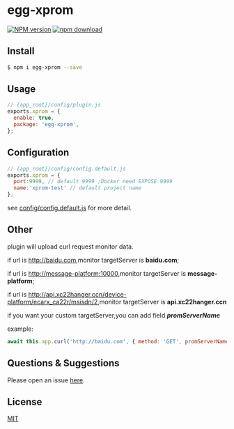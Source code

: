 # egg-xprom

[![NPM version][npm-image]][npm-url]
[![npm download][download-image]][download-url]

[npm-image]: https://img.shields.io/npm/v/egg-xprom.svg?style=flat-square
[npm-url]: https://npmjs.org/package/egg-xprom
[download-image]: https://img.shields.io/npm/dm/egg-xprom.svg?style=flat-square
[download-url]: https://npmjs.org/package/egg-xprom

<!--
Description here.
promethues egg plugin
collect request,curl monitor message
-->

## Install

```bash
$ npm i egg-xprom --save
```

## Usage

```js
// {app_root}/config/plugin.js
exports.xprom = {
  enable: true,
  package: 'egg-xprom',
};
```

## Configuration

```js
// {app_root}/config/config.default.js
exports.xprom = {
  port:9999, // default 9999 ;Docker need EXPOSE 9999
  name:'xprom-test' // default project name
};
```

see [config/config.default.js](config/config.default.js) for more detail.

## Other

plugin will upload curl request monitor data.

if url is <http://baidu.com>,monitor targetServer is **baidu.com**;

if url is <http://message-platform:10000>,monitor targetServer is **message-platform**;

if url is <http://api.xc22hanger.ccn/device-platform/ecarx_ca22r/msisdn/2>,monitor targetServer is **api.xc22hanger.ccn**

if you want your custom targetServer,you can add field ***promServerName***

example:
```js
await this.app.curl('http://baidu.com', { method: 'GET', promServerName: 'myCustomName' });
```

## Questions & Suggestions

Please open an issue [here](https://github.com/eggjs/egg/issues).

## License

[MIT](LICENSE)




